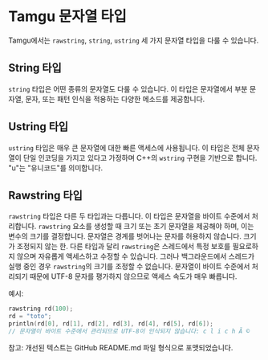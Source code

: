 # Tamgu 문자열 타입

Tamgu에서는 `rawstring`, `string`, `ustring` 세 가지 문자열 타입을 다룰 수 있습니다.

## String 타입

`string` 타입은 어떤 종류의 문자열도 다룰 수 있습니다. 이 타입은 문자열에서 부분 문자열, 문자, 또는 패턴 인식을 적용하는 다양한 메소드를 제공합니다.

## Ustring 타입

`ustring` 타입은 매우 큰 문자열에 대한 빠른 액세스에 사용됩니다. 이 타입은 전체 문자열이 단일 인코딩을 가지고 있다고 가정하며 C++의 `wstring` 구현을 기반으로 합니다. "u"는 "유니코드"를 의미합니다.

## Rawstring 타입

`rawstring` 타입은 다른 두 타입과는 다릅니다. 이 타입은 문자열을 바이트 수준에서 처리합니다. `rawstring` 요소를 생성할 때 크기 또는 초기 문자열을 제공해야 하며, 이는 변수의 크기를 결정합니다. 문자열은 경계를 벗어나는 문자를 허용하지 않습니다. 크기가 조정되지 않는 한. 다른 타입과 달리 `rawstring`은 스레드에서 특정 보호를 필요로하지 않으며 자유롭게 액세스하고 수정할 수 있습니다. 그러나 백그라운드에서 스레드가 실행 중인 경우 `rawstring`의 크기를 조정할 수 없습니다. 문자열이 바이트 수준에서 처리되기 때문에 UTF-8 문자를 평가하지 않으므로 액세스 속도가 매우 빠릅니다.

예시:
```cpp
rawstring rd(100);
rd = "toto";
println(rd[0], rd[1], rd[2], rd[3], rd[4], rd[5], rd[6]);
// 문자열이 바이트 수준에서 관리되므로 UTF-8이 인식되지 않습니다: c l i c h Ã ©
```

참고: 개선된 텍스트는 GitHub README.md 파일 형식으로 포맷되었습니다.